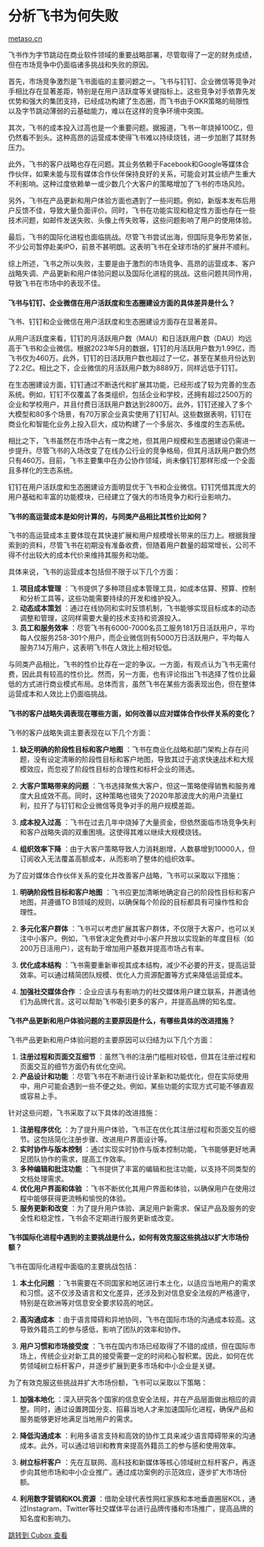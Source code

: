 分析飞书为何失败
========

[metaso.cn](https://metaso.cn/search/8499654456823971840?q=%E5%88%86%E6%9E%90%E9%A3%9E%E4%B9%A6%E4%B8%BA%E4%BD%95%E5%A4%B1%E8%B4%A5)

飞书作为字节跳动在商业软件领域的重要战略部署，尽管取得了一定的财务成绩，但在市场竞争中仍面临诸多挑战和失败的原因。

首先，市场竞争激烈是飞书面临的主要问题之一。飞书与钉钉、企业微信等竞争对手相比存在显著差距，特别是在用户活跃度等关键指标上。这些竞争对手依靠先发优势和强大的集团支持，已经成功构建了生态圈，而飞书由于OKR策略的局限性以及字节跳动薄弱的云基础能力，难以在这样的竞争环境中突围。

其次，飞书的成本投入过高也是一个重要问题。据报道，飞书一年烧掉100亿，但仍然看不到头。这种高昂的运营成本使得飞书难以持续烧钱，进一步加剧了其财务压力。

此外，飞书的客户战略也存在问题。其业务依赖于Facebook和Google等媒体合作伙伴，如果未能与现有媒体合作伙伴保持良好的关系，可能会对其业绩产生重大不利影响。这种过度依赖单一或少数几个大客户的策略增加了飞书的市场风险。

另外，飞书在产品更新和用户体验方面也遇到了一些问题。例如，新版本发布后用户反馈不佳，导致大量负面评价。同时，飞书在功能实现和稳定性方面也存在一些技术问题，如邮件发送失败、头像上传失败等，这些问题影响了用户的使用体验。

最后，飞书的国际化进程也面临挑战。尽管飞书尝试出海，但国际竞争形势紧张，不少公司暂停赴美IPO，前景不甚明朗。这表明飞书在全球市场的扩展并不顺利。

综上所述，飞书之所以失败，主要是由于激烈的市场竞争、高昂的运营成本、客户战略失调、产品更新和用户体验问题以及国际化进程的挑战。这些问题共同作用，导致飞书在市场中的表现不佳。

#### 飞书与钉钉、企业微信在用户活跃度和生态圈建设方面的具体差异是什么？

飞书、钉钉和企业微信在用户活跃度和生态圈建设方面存在显著差异。

从用户活跃度来看，钉钉的月活跃用户数（MAU）和日活跃用户数（DAU）均远高于飞书和企业微信。根据2023年5月的数据，钉钉的月活跃用户数为1.99亿，而飞书仅为460万。此外，钉钉的日活跃用户数也超过了一亿，甚至在某些月份达到了2.2亿。相比之下，企业微信的月活跃用户数为8889万，同样远低于钉钉。

在生态圈建设方面，钉钉通过不断迭代和扩展其功能，已经形成了较为完善的生态系统。例如，钉钉不仅覆盖了各类组织，包括企业和学校，还拥有超过2500万的企业和学校用户，并且付费日活跃用户数达到2800万。此外，钉钉还接入了多个大模型和80多个场景，有70万家企业真实使用了钉钉AI。这些数据表明，钉钉在商业化和智能化业务上投入巨大，成功构建了一个多层次、多维度的生态系统。

相比之下，飞书虽然在市场中占有一席之地，但其用户规模和生态圈建设仍需进一步提升。尽管飞书的入场改变了在线办公行业的竞争格局，但其月活跃用户数仍然只有460万。目前，飞书主要集中在办公协作领域，尚未像钉钉那样形成一个全面且多样化的生态系统。

钉钉在用户活跃度和生态圈建设方面明显优于飞书和企业微信。钉钉凭借其庞大的用户基础和丰富的功能模块，已经建立了强大的市场竞争力和行业影响力。

#### 飞书的高运营成本是如何计算的，与同类产品相比其性价比如何？

飞书的高运营成本主要体现在其快速扩展和用户规模增长带来的压力上。根据我搜索到的资料，尽管飞书在初期没有准备收费，但随着用户数量的超常增长，公司不得不付出较大的成本代价来维持其服务和功能。

具体来说，飞书的运营成本包括但不限于以下几个方面：

1. **项目成本管理** ：飞书提供了多种项目成本管理工具，如成本估算、预算、控制和分析工具等，这些功能需要持续的开发和维护投入。
2. **动态成本策划** ：通过在线协同和实时反馈机制，飞书能够实现目标成本的动态调整和管理，这同样需要大量的技术支持和资源投入。
3. **员工和服务效率** ：尽管飞书有6000-7000名员工服务181万日活跃用户，平均每人仅服务258-301个用户，而企业微信则有5000万日活跃用户，平均每人服务7.14万用户，这表明飞书在人效比上相对较低。

与同类产品相比，飞书的性价比存在一定的争议。一方面，有观点认为飞书无需付费，因此具有较高的性价比。然而，另一方面，也有评论指出飞书选择了性价比最低的方式进行商业模式布局。总体而言，虽然飞书在某些方面表现出色，但在整体运营成本和人效比上仍面临挑战。

#### 飞书的客户战略失调表现在哪些方面，如何改善以应对媒体合作伙伴关系的变化？

飞书的客户战略失调主要表现在以下几个方面：

1. **缺乏明确的阶段性目标和客户地图** ：飞书在商业化战略和部门架构上存在问题，没有设定清晰的阶段性目标和客户地图，导致其过于追求快速战术和大规模效应，而忽视了阶段性目标的合理性和标杆企业的筛选。

2. **大客户策略带来的问题** ：飞书选择聚焦大客户，但这一策略使得销售和服务难度大且成效不高。同时，这种策略也错失了2020年那波庞大的用户流量红利，拉开了与钉钉和企业微信等竞争对手的用户规模差距。

3. **成本投入过高** ：飞书在过去几年中烧掉了大量资金，但依然面临市场竞争失利和客户战略失调的双重困境。这使得其难以继续大规模烧钱。

4. **组织效率下降** ：由于大客户策略导致人力消耗剧增，人数暴增到10000人，但订阅收入无法覆盖高额成本，从而影响了整体的组织效率。

为了应对媒体合作伙伴关系的变化并改善客户战略，飞书可以采取以下措施：

1. **明确阶段性目标和客户地图** ：飞书应更加清晰地确定自己的阶段性目标和客户地图，并遵循TO B领域的规则，以确保每个阶段的目标都具有可操作性和合理性。

2. **多元化客户群体** ：飞书可以考虑扩展其客户群体，不仅限于大客户，也可以关注中小客户。例如，飞书曾决定免费对中小客户开放以实现新的年度目标（如200万日活用户），这有助于增加用户基数并提高市场占有率。

3. **优化成本结构** ：飞书需要重新审视其成本结构，减少不必要的开支，提高运营效率。可以通过精简团队规模、优化人力资源配置等方式来降低运营成本。

4. **加强社交媒体合作** ：企业应该与有影响力的社交媒体用户建立联系，并邀请他们为品牌代言。这可以帮助飞书吸引更多的客户，并提高品牌的知名度。

#### 飞书产品更新和用户体验问题的主要原因是什么，有哪些具体的改进措施？

飞书产品更新和用户体验问题的主要原因可以归结为以下几个方面：

1. **注册过程和页面交互细节** ：虽然飞书的注册门槛相对较低，但其在注册过程和页面交互的细节方面仍有优化空间。
2. **产品设计和功能** ：尽管飞书在不断进行设计革新和功能优化，但在实际使用中，用户可能会遇到一些不便之处。例如，某些功能的实现方式可能不够直观或容易上手。

针对这些问题，飞书采取了以下具体的改进措施：

1. **注册程序优化** ：为了提升用户体验，飞书正在优化其注册过程和页面交互的细节。这包括简化注册步骤、改进用户界面设计等。
2. **实时协作与版本控制** ：通过实现实时协作与版本控制功能，飞书能够更好地满足团队协作的需求，提高工作效率。
3. **多种编辑和批注功能** ：飞书提供了丰富的编辑和批注功能，以支持不同类型的文档处理需求。
4. **优化用户界面和体验** ：飞书不断优化其用户界面和体验，以确保用户在使用过程中能够获得更流畅和愉悦的体验。
5. **服务更新和改变** ：为了提升用户体验、满足用户新需求、保证产品及服务的安全性和稳定性，飞书会不定期进行服务更新或改变。

#### 飞书国际化进程中遇到的主要挑战是什么，如何有效克服这些挑战以扩大市场份额？

飞书在国际化进程中面临的主要挑战包括：

1. **本土化问题** ：飞书需要在不同国家和地区进行本土化，以适应当地用户的需求和习惯。这不仅涉及语言和文化差异，还涉及到对信息安全法规的严格遵守，特别是在欧洲等对信息安全要求较高的地区。

2. **高沟通成本** ：由于语言障碍和异地协同，飞书在国际市场的沟通成本较高。这导致外籍员工的参与感低，影响了团队的效率和协作。

3. **用户习惯和市场接受度** ：飞书在国内市场已经取得了不错的成绩，但在国际市场上，传统企业对新工具的接受需要一定的时间和心智积累。因此，如何在优势领域树立标杆客户，并逐步扩展到更多市场和中小企业是关键。

为了有效克服这些挑战并扩大市场份额，飞书可以采取以下策略：

1. **加强本地化** ：深入研究各个国家的信息安全法规，并在产品层面做出相应的调整。同时，通过设置跨国分支、招募当地人才来加速国际化进程，确保产品和服务能够更好地满足当地用户的需求。

2. **降低沟通成本** ：利用多语言支持和高效的协作工具来减少语言障碍带来的沟通成本。此外，可以通过培训和教育来提高外籍员工的参与感和使用效率。

3. **树立标杆客户** ：先在互联网、高科技和新媒体等核心领域树立标杆客户，再逐步向其他市场和中小企业推广。通过成功案例的示范效应，逐步扩大市场份额。

4. **利用数字营销和KOL资源** ：借助全球代表性网红家族和本地垂直圈层KOL，通过Instagram、Twitter等社交媒体平台进行品牌传播和市场推广，提高品牌的知名度和影响力。

[跳转到 Cubox 查看](https://cubox.pro/my/card?id=7210993767275302104)
